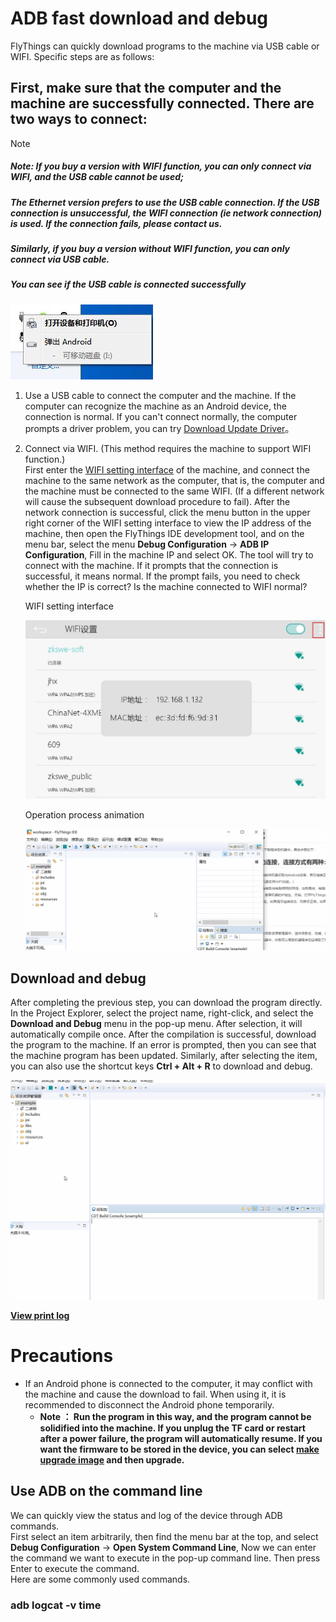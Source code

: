 
# ADB fast download and debug
FlyThings can quickly download programs to the machine via USB cable or WIFI. Specific steps are as follows:   
## First, make sure that the computer and the machine are successfully connected. There are two ways to connect:
> [!Note]
> ##### Note: If you buy a version with WIFI function, you can only connect via WIFI, and the USB cable cannot be used;
> ##### The Ethernet version prefers to use the USB cable connection. If the USB connection is unsuccessful, the WIFI connection (ie network connection) is used. If the connection fails, please contact us.
> ##### Similarly, if you buy a version without WIFI function, you can only connect via USB cable.
> ##### You can see if the USB cable is connected successfully
![](assets/ide/ADB.jpg)

 1. Use a USB cable to connect the computer and the machine. If the computer can recognize the machine as an Android device, the connection is normal. If you can't connect normally, the computer prompts a driver problem, you can try [Download Update Driver](install_adb_driver.md)。
 2. Connect via WIFI. (This method requires the machine to support WIFI function.)  
   First enter the [WIFI setting interface](wifi.md) of the machine, and connect the machine to the same network as the computer, that is, the computer and the machine must be connected to the same WIFI. (If a different network will cause the subsequent download procedure to fail). After the network connection is successful, click the menu button in the upper right corner of the WIFI setting interface to view the IP address of the machine, then open the FlyThings IDE development tool, and on the menu bar, select the menu **Debug Configuration** -> **ADB IP Configuration**, Fill in the machine IP and select OK. The tool will try to connect with the machine. If it prompts that the connection is successful, it means normal. If the prompt fails, you need to check whether the IP is correct? Is the machine connected to WIFI normal?     

     WIFI setting interface  

    ![](assets/ide/wifi_ip.jpg)  

    Operation process animation  

    ![](assets/ide/config_ip.gif)  





## Download and debug  
After completing the previous step, you can download the program directly. In the Project Explorer, select the project name, right-click, and select the  **Download and Debug** menu in the pop-up menu. After selection, it will automatically compile once. After the compilation is successful, download the program to the machine. If an error is prompted, then you can see that the machine program has been updated.
Similarly, after selecting the item, you can also use the shortcut keys **Ctrl + Alt + R** to download and debug.



![](assets/ide/launch_adb.gif)

[**View print log**](logcat.md)



# Precautions  
* If an Android phone is connected to the computer, it may conflict with the machine and cause the download to fail. When using it, it is recommended to disconnect the Android phone temporarily.
    * **<span id="adb_run_tip">Note</span> ： Run the program in this way, and the program cannot be solidified into the machine. If you unplug the TF card or restart after a power failure, the program will automatically resume. If you want the firmware to be stored in the device, you can select [make upgrade image](make_image.md) and then upgrade.**



## Use ADB on the command line
We can quickly view the status and log of the device through ADB commands.  
First select an item arbitrarily, then find the menu bar at the top, and select **Debug Configuration** -> **Open System Command Line**, Now we can enter the command we want to execute in the pop-up command line. Then press Enter to execute the command.  
Here are some commonly used commands. 
### adb logcat -v time